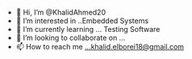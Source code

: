 - 👋 Hi, I’m @KhalidAhmed20
- 👀 I’m interested in ..Embedded Systems
- 🌱 I’m currently learning ... Testing Software
- 💞️ I’m looking to collaborate on ...
- 📫 How to reach me ...khalid.elborei18@gmail.com

<!---
KhalidAhmed20/KhalidAhmed20 is a ✨ special ✨ repository because its `README.md` (this file) appears on your GitHub profile.
You can click the Preview link to take a look at your changes.
--->
